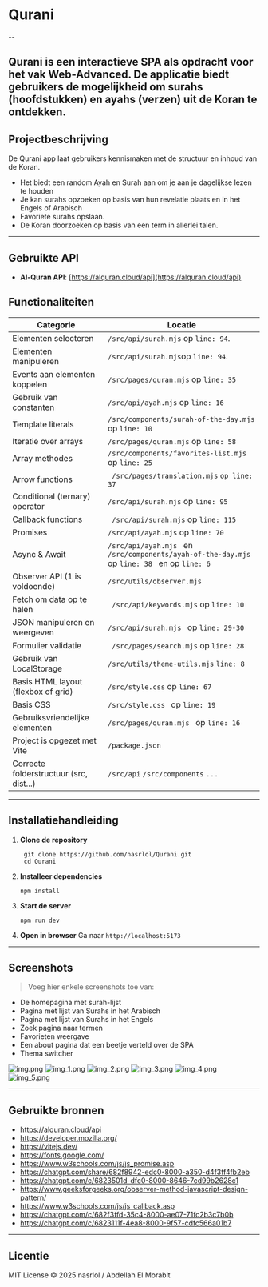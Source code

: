 <h1>Qurani</h1>
--

Qurani is een interactieve SPA als opdracht voor het vak Web-Advanced. De applicatie biedt gebruikers de mogelijkheid om
surahs (hoofdstukken) en ayahs (verzen) uit de Koran te
ontdekken.
---

## Projectbeschrijving

De Qurani app laat gebruikers kennismaken met de structuur en inhoud van de Koran.

- Het biedt een random Ayah en Surah aan om je aan je dagelijkse lezen te houden
- Je kan surahs opzoeken op basis van hun revelatie plaats en in het Engels of Arabisch
- Favoriete surahs opslaan.
- De Koran doorzoeken op basis van een term in allerlei talen.

---

## Gebruikte API

- **Al-Quran API**: [https://alquran.cloud/api](https://alquran.cloud/api)

## Functionaliteiten

| Categorie                               | Locatie                                                                                                      |
|-----------------------------------------|--------------------------------------------------------------------------------------------------------------|
| Elementen selecteren                    | ```/src/api/surah.mjs``` op  ```line: 94```.                                                                 
| Elementen manipuleren                   | ```/src/api/surah.mjs```op ```line: 94```.                                                                   |
| Events aan elementen koppelen           | ```/src/pages/quran.mjs``` op ```line: 35```                                                                 |
| Gebruik van constanten                  | ```/src/api/ayah.mjs``` op ```line: 16```                                                                    |
| Template literals                       | ```/src/components/surah-of-the-day.mjs``` op ```line: 10```                                                 |
| Iteratie over arrays                    | ```/src/pages/quran.mjs``` op ```line: 58```                                                                 |
| Array methodes                          | ``` /src/components/favorites-list.mjs ``` op ```line: 25```                                                 |
| Arrow functions                         | ``` /src/pages/translation.mjs``` ```op line: 37```                                                          |
| Conditional (ternary) operator          | ``` /src/api/surah.mjs ``` op ```line: 95```                                                                 |
| Callback functions                      | ``` /src/api/surah.mjs``` op ```line: 115```                                                                 |
| Promises                                | ``` /src/api/ayah.mjs ``` op ```line: 70```                                                                  |
| Async & Await                           | ```/src/api/ayah.mjs ``` en ```/src/components/ayah-of-the-day.mjs``` op ```line: 38 ``` en op ```line: 6``` |
| Observer API (1 is voldoende)           | ```/src/utils/observer.mjs```                                                                                |
| Fetch om data op te halen               | ``` /src/api/keywords.mjs``` op ```line: 10 ```                                                              |
| JSON manipuleren en weergeven           | ```/src/api/surah.mjs ``` op ```line: 29-30```                                                               |
| Formulier validatie                     | ``` /src/pages/search.mjs``` op ```line: 28 ```                                                              |
| Gebruik van LocalStorage                | ```/src/utils/theme-utils.mjs``` ```line: 8```                                                               |
| Basis HTML layout (flexbox of grid)     | ```/src/style.css``` op ```line: 67```                                                                       |
| Basis CSS                               | ```/src/style.css ``` op ```line: 19 ```                                                                     |
| Gebruiksvriendelijke elementen          | ```/src/pages/quran.mjs ``` op ```line: 16```                                                                |
| Project is opgezet met Vite             | ```/package.json ```                                                                                         |
| Correcte folderstructuur (src, dist...) | ```/src/api``` ```/src/components``` ```...```                                                               |

---

## Installatiehandleiding

1. **Clone de repository**

   ```
    git clone https://github.com/nasrlol/Qurani.git
    cd Qurani
   ```

2. **Installeer dependencies**

   ```
   npm install
   ```

3. **Start de server**

   ```
   npm run dev
   ```

4. **Open in browser**
   Ga naar `http://localhost:5173`

---

## Screenshots

> Voeg hier enkele screenshots toe van:

* De homepagina met surah-lijst
* Pagina met lijst van Surahs in het Arabisch
* Pagina met lijst van Surahs in het Engels
* Zoek pagina naar termen
* Favorieten weergave
* Een about pagina dat een beetje verteld over de SPA
* Thema switcher

![img.png](docs/screenshots/img.png)
![img_1.png](docs/screenshots/img_1.png)
![img_2.png](docs/screenshots/img_2.png)
![img_3.png](docs/screenshots/img_3.png)
![img_4.png](docs/screenshots/img_4.png)
![img_5.png](docs/screenshots/img_5.png)

---

## Gebruikte bronnen

* https://alquran.cloud/api
* https://developer.mozilla.org/
* https://vitejs.dev/
* https://fonts.google.com/
* https://www.w3schools.com/js/js_promise.asp
* https://chatgpt.com/share/682f8942-edc0-8000-a350-d4f3ff4fb2eb
* https://chatgpt.com/c/6823501d-dfc0-8000-8646-7cd99b2628c1
* https://www.geeksforgeeks.org/observer-method-javascript-design-pattern/
* https://www.w3schools.com/js/js_callback.asp
* https://chatgpt.com/c/682f3ffd-35c4-8000-ae07-71fc2b3c7b0b
* https://chatgpt.com/c/6823111f-4ea8-8000-9f57-cdfc566a01b7

---

## Licentie

MIT License © 2025 nasrlol / Abdellah El Morabit